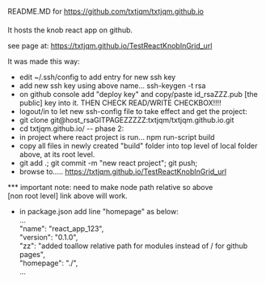 
README.MD for 
https://github.com/txtjqm/txtjqm.github.io

It hosts the knob react app on github.

see page at:
https://txtjqm.github.io/TestReactKnobInGrid_url

It was made this way:
* edit ~/.ssh/config to add entry for new ssh key
* add new ssh key using above name...       ssh-keygen -t rsa 
* on github console add "deploy key" and copy/paste id_rsaZZZ.pub [the public]
  key into it. THEN CHECK READ/WRITE CHECKBOX!!!!
* logout/in to let new ssh-config file to take effect and get the project:
* git clone git@host_rsaGITPAGEZZZZZ:txtjqm/txtjqm.github.io.git
* cd txtjqm.github.io/
-- phase 2:
* in project where react project is run...    npm run-script build
* copy all files in newly created "build" folder into top level of
  local folder above, at its root level.
* git add .; git commit -m "new react project"; git push;
* browse to.....      https://txtjqm.github.io/TestReactKnobInGrid_url

*** important note: need to make node path relative so above   
    [non root level] link above will work.  
* in package.json add line "homepage" as below:  
...  
  "name": "react_app_123",  
  "version": "0.1.0",  
  "zz": "added toallow relative path for modules instead of / for github pages",  
  "homepage": "./",   
...  

